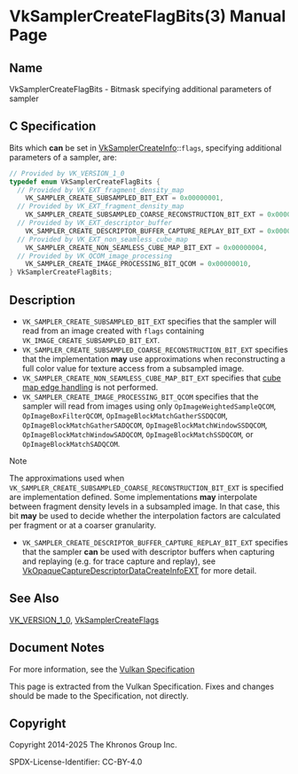 # VkSamplerCreateFlagBits(3) Manual Page

## Name

VkSamplerCreateFlagBits - Bitmask specifying additional parameters of sampler



## [](#_c_specification)C Specification

Bits which **can** be set in [VkSamplerCreateInfo](https://registry.khronos.org/vulkan/specs/latest/man/html/VkSamplerCreateInfo.html)::`flags`, specifying additional parameters of a sampler, are:

```c++
// Provided by VK_VERSION_1_0
typedef enum VkSamplerCreateFlagBits {
  // Provided by VK_EXT_fragment_density_map
    VK_SAMPLER_CREATE_SUBSAMPLED_BIT_EXT = 0x00000001,
  // Provided by VK_EXT_fragment_density_map
    VK_SAMPLER_CREATE_SUBSAMPLED_COARSE_RECONSTRUCTION_BIT_EXT = 0x00000002,
  // Provided by VK_EXT_descriptor_buffer
    VK_SAMPLER_CREATE_DESCRIPTOR_BUFFER_CAPTURE_REPLAY_BIT_EXT = 0x00000008,
  // Provided by VK_EXT_non_seamless_cube_map
    VK_SAMPLER_CREATE_NON_SEAMLESS_CUBE_MAP_BIT_EXT = 0x00000004,
  // Provided by VK_QCOM_image_processing
    VK_SAMPLER_CREATE_IMAGE_PROCESSING_BIT_QCOM = 0x00000010,
} VkSamplerCreateFlagBits;
```

## [](#_description)Description

- []()`VK_SAMPLER_CREATE_SUBSAMPLED_BIT_EXT` specifies that the sampler will read from an image created with `flags` containing `VK_IMAGE_CREATE_SUBSAMPLED_BIT_EXT`.
- `VK_SAMPLER_CREATE_SUBSAMPLED_COARSE_RECONSTRUCTION_BIT_EXT` specifies that the implementation **may** use approximations when reconstructing a full color value for texture access from a subsampled image.
- `VK_SAMPLER_CREATE_NON_SEAMLESS_CUBE_MAP_BIT_EXT` specifies that [cube map edge handling](https://registry.khronos.org/vulkan/specs/latest/html/vkspec.html#textures-cubemapedge) is not performed.
- []()`VK_SAMPLER_CREATE_IMAGE_PROCESSING_BIT_QCOM` specifies that the sampler will read from images using only `OpImageWeightedSampleQCOM`, `OpImageBoxFilterQCOM`, `OpImageBlockMatchGatherSSDQCOM`, `OpImageBlockMatchGatherSADQCOM`, `OpImageBlockMatchWindowSSDQCOM`, `OpImageBlockMatchWindowSADQCOM`, `OpImageBlockMatchSSDQCOM`, or `OpImageBlockMatchSADQCOM`.

Note

The approximations used when `VK_SAMPLER_CREATE_SUBSAMPLED_COARSE_RECONSTRUCTION_BIT_EXT` is specified are implementation defined. Some implementations **may** interpolate between fragment density levels in a subsampled image. In that case, this bit **may** be used to decide whether the interpolation factors are calculated per fragment or at a coarser granularity.

- `VK_SAMPLER_CREATE_DESCRIPTOR_BUFFER_CAPTURE_REPLAY_BIT_EXT` specifies that the sampler **can** be used with descriptor buffers when capturing and replaying (e.g. for trace capture and replay), see [VkOpaqueCaptureDescriptorDataCreateInfoEXT](https://registry.khronos.org/vulkan/specs/latest/man/html/VkOpaqueCaptureDescriptorDataCreateInfoEXT.html) for more detail.

## [](#_see_also)See Also

[VK\_VERSION\_1\_0](https://registry.khronos.org/vulkan/specs/latest/man/html/VK_VERSION_1_0.html), [VkSamplerCreateFlags](https://registry.khronos.org/vulkan/specs/latest/man/html/VkSamplerCreateFlags.html)

## [](#_document_notes)Document Notes

For more information, see the [Vulkan Specification](https://registry.khronos.org/vulkan/specs/latest/html/vkspec.html#VkSamplerCreateFlagBits)

This page is extracted from the Vulkan Specification. Fixes and changes should be made to the Specification, not directly.

## [](#_copyright)Copyright

Copyright 2014-2025 The Khronos Group Inc.

SPDX-License-Identifier: CC-BY-4.0
